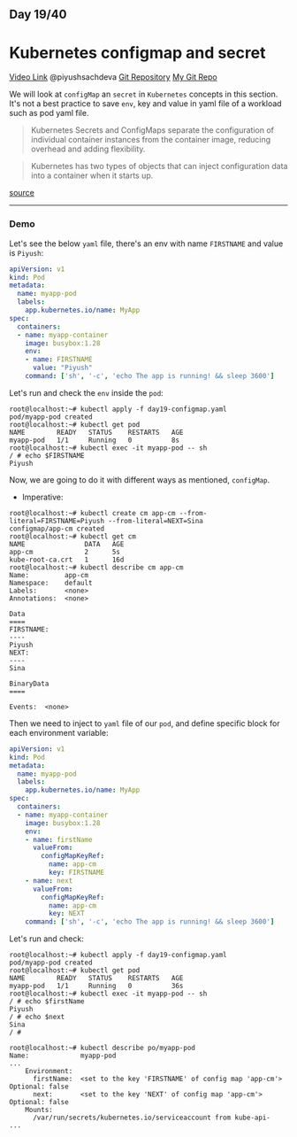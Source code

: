 ## Day 19/40
# Kubernetes configmap and secret 
[Video Link](https://www.youtube.com/watch?v=Q9fHJLSyd7Q)
@piyushsachdeva 
[Git Repository](https://github.com/piyushsachdeva/CKA-2024/)
[My Git Repo](https://github.com/sina14/40daysofkubernetes)


We will look at `configMap` an `secret` in `Kubernetes` concepts in this section.
It's not a best practice to save `env`, key and value in yaml file of a workload such as pod yaml file.

> Kubernetes Secrets and ConfigMaps separate the configuration of individual container instances from the container image, reducing overhead and adding flexibility.

> Kubernetes has two types of objects that can inject configuration data into a container when it starts up.

[source](https://opensource.com/article/19/6/introduction-kubernetes-secrets-and-configmaps)

---

### Demo
Let's see the below `yaml` file, there's an env with name `FIRSTNAME` and value is `Piyush`:
```yaml
apiVersion: v1
kind: Pod
metadata:
  name: myapp-pod
  labels:
    app.kubernetes.io/name: MyApp
spec:
  containers:
  - name: myapp-container
    image: busybox:1.28
    env:
    - name: FIRSTNAME
      value: "Piyush"
    command: ['sh', '-c', 'echo The app is running! && sleep 3600']
```

Let's run and check the `env` inside the `pod`:
```console
root@localhost:~# kubectl apply -f day19-configmap.yaml
pod/myapp-pod created
root@localhost:~# kubectl get pod
NAME        READY   STATUS    RESTARTS   AGE
myapp-pod   1/1     Running   0          8s
root@localhost:~# kubectl exec -it myapp-pod -- sh
/ # echo $FIRSTNAME
Piyush
```

Now, we are going to do it with different ways as mentioned, `configMap`.
- Imperative:
```console
root@localhost:~# kubectl create cm app-cm --from-literal=FIRSTNAME=Piyush --from-literal=NEXT=Sina
configmap/app-cm created
root@localhost:~# kubectl get cm
NAME               DATA   AGE
app-cm             2      5s
kube-root-ca.crt   1      16d
root@localhost:~# kubectl describe cm app-cm
Name:         app-cm
Namespace:    default
Labels:       <none>
Annotations:  <none>

Data
====
FIRSTNAME:
----
Piyush
NEXT:
----
Sina

BinaryData
====

Events:  <none>
```
Then we need to inject to `yaml` file of our `pod`, and define specific block for each environment variable:
```yaml
apiVersion: v1
kind: Pod
metadata:
  name: myapp-pod
  labels:
    app.kubernetes.io/name: MyApp
spec:
  containers:
  - name: myapp-container
    image: busybox:1.28
    env:
    - name: firstName
      valueFrom:
        configMapKeyRef:
          name: app-cm
          key: FIRSTNAME
    - name: next
      valueFrom:
        configMapKeyRef:
          name: app-cm
          key: NEXT
    command: ['sh', '-c', 'echo The app is running! && sleep 3600']
```
Let's run and check:
```console
root@localhost:~# kubectl apply -f day19-configmap.yaml
pod/myapp-pod created
root@localhost:~# kubectl get pod
NAME        READY   STATUS    RESTARTS   AGE
myapp-pod   1/1     Running   0          36s
root@localhost:~# kubectl exec -it myapp-pod -- sh
/ # echo $firstName
Piyush
/ # echo $next
Sina
/ # 
```
```console
root@localhost:~# kubectl describe po/myapp-pod
Name:             myapp-pod
...
    Environment:
      firstName:  <set to the key 'FIRSTNAME' of config map 'app-cm'>  Optional: false
      next:       <set to the key 'NEXT' of config map 'app-cm'>       Optional: false
    Mounts:
      /var/run/secrets/kubernetes.io/serviceaccount from kube-api-
...
```






















